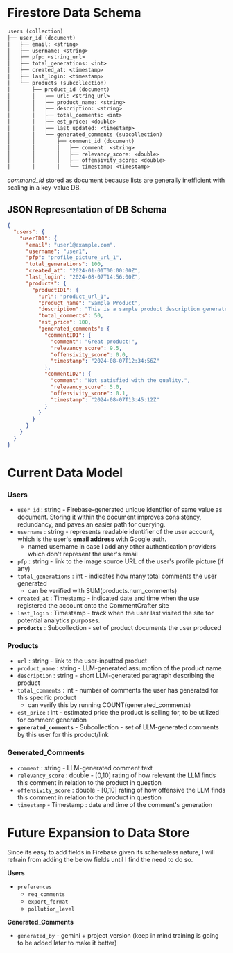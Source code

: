 # Firestore Data Schema

```lisp
users (collection)
├── user_id (document)
│   ├── email: <string>
│   ├── username: <string>
│   ├── pfp: <string_url>
│   ├── total_generations: <int>
│   ├── created_at: <timestamp>
│   ├── last_login: <timestamp>
│   └── products (subcollection)
│       ├── product_id (document)
│       │   ├── url: <string_url>
│       │   ├── product_name: <string>
│       │   ├── description: <string>
│       │   ├── total_comments: <int>
│       │   ├── est_price: <double>
│       │   ├── last_updated: <timestamp>
│       │   └── generated_comments (subcollection)
│       │       ├── comment_id (document)
│       │       │   ├── comment: <string>
│       │       │   ├── relevancy_score: <double>
│       │       │   ├── offensivity_score: <double>
│       │       │   └── timestamp: <timestamp>

```

_commend_id_ stored as document because lists are generally inefficient with scaling in a key-value DB.

## JSON Representation of DB Schema

```json
{
  "users": {
    "userID1": {
      "email": "user1@example.com",
      "username": "user1",
      "pfp": "profile_picture_url_1",
      "total_generations": 100,
      "created_at": "2024-01-01T00:00:00Z",
      "last_login": "2024-08-07T14:56:00Z",
      "products": {
        "productID1": {
          "url": "product_url_1",
          "product_name": "Sample Product",
          "description": "This is a sample product description generated by LLM.",
          "total_comments": 50,
          "est_price": 100,
          "generated_comments": {
            "commentID1": {
              "comment": "Great product!",
              "relevancy_score": 9.5,
              "offensivity_score": 0.0,
              "timestamp": "2024-08-07T12:34:56Z"
            },
            "commentID2": {
              "comment": "Not satisfied with the quality.",
              "relevancy_score": 5.0,
              "offensivity_score": 0.1,
              "timestamp": "2024-08-07T13:45:12Z"
            }
          }
        }
      }
    }
  }
}

```

# Current Data Model

### **Users**
- `user_id` : string - Firebase-generated unique identifier of same value as document. Storing it within the document improves consistency, redundancy, and paves an easier path for querying.
- `username` : string - represents readable identifier of the user account, which is the user's **email address** with Google auth.
    - named username in case I add any other authentication providers which don't represent the user's email
- `pfp` : string - link to the image source URL of the user's profile picture (if any)
- `total_generations` : int - indicates how many total comments the user generated
    - can be verified with SUM(products.num_comments)
- `created_at` : Timestamp - indicated date and time when the use registered the account onto the CommentCrafter site
- `last_login` : Timestamp - track when the user last visited the site for potential analytics purposes.
- **`products`** : Subcollection - set of product documents the user produced

### **Products**
- `url` : string - link to the user-inputted product
- `product_name` : string - LLM-generated assumption of the product name 
- `description` : string - short LLM-generated paragraph describing the product
- `total_comments` : int - number of comments the user has generated for this specific product
    - can verify this by running COUNT(generated_comments)
- `est_price` : int - estimated price the product is selling for, to be utilized for comment generation
- **`generated_comments`** - Subcollection - set of LLM-generated comments by this user for this product/link


### **Generated_Comments**
- `comment` : string - LLM-generated comment text
- `relevancy_score` : double - [0,10] rating of how relevant the LLM finds this comment in relation to the product in question
- `offensivity_score` : double - [0,10] rating of how offensive the LLM finds this comment in relation to the product in question
- `timestamp` - Timestamp : date and time of the comment's generation

# Future Expansion to Data Store

Since its easy to add fields in Firebase given its schemaless nature, I will refrain from adding the below fields until I find the need to do so.

**Users**
- `preferences`
    - `req_comments`
    - `export_format`
    - `pollution_level`

**Generated_Comments**
- `generated_by` - gemini + project_version (keep in mind training is going to be added later to make it better)
